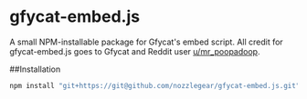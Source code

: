# gfycat-embed.js

A small NPM-installable package for Gfycat's embed script. All credit for gfycat-embed.js goes to Gfycat and Reddit user [u/mr_poopadoop](https://www.reddit.com/r/gfycat/comments/43rjau/i_made_some_modifications_to_gfycatjs/).

##Installation

```bash
npm install "git+https://git@github.com/nozzlegear/gfycat-embed.js.git"
```